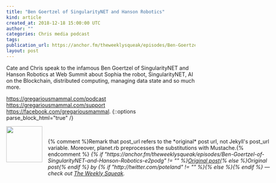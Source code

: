 ```yaml
---
title: "Ben Goertzel of SingularityNET and Hanson Robotics"
kind: article
created_at: 2018-12-18 15:00:00 UTC
author: ""
categories: Chris media podcast
tags: 
publication_url: https://anchor.fm/theweeklysqueak/episodes/Ben-Goertzel-of-SingularityNET-and-Hanson-Robotics-e2podg
layout: post
---
```

Cate and Chris speak to the infamous Ben Goertzel of SingularityNET and Hanson Robotics at Web Summit about Sophia the robot, SingularityNET, AI on the Blockchain, distributed computing, managing data state and so much more.

https://gregariousmammal.com/podcast
https://gregariousmammal.com/support
https://facebook.com/gregariousmammal.
{::options parse_block_html="true" /}
<div class="author">
   <img src="https://www.rss-specifications.com/rss-spec-rss.gif" style="width: 96px; height: 96;">
   <span style="position: absolute; padding: 32px 15px;">{% comment %}Remark that post_url refers to the *original* post url, not Jekyll's post_url variable. Moreover, planet.rb preprocesses the substitutions with Mustache.{% endcomment %}
      <i>{% if "https://anchor.fm/theweeklysqueak/episodes/Ben-Goertzel-of-SingularityNET-and-Hanson-Robotics-e2podg" != "" %}<a href="https://anchor.fm/theweeklysqueak/episodes/Ben-Goertzel-of-SingularityNET-and-Hanson-Robotics-e2podg">Original post</a>{% else %}Original post{% endif %} by {% if "http://twitter.com/poteland" != "" %}<a href="http://twitter.com/poteland"></a>{% else %}{% endif %} &mdash; check out <a href="https://anchor.fm/theweeklysqueak">The Weekly Squeak</a>.</i>
  </span>
</div>
